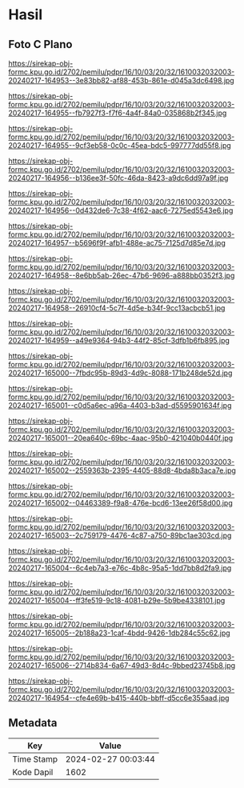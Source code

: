 # Hasil

## Foto C Plano

https://sirekap-obj-formc.kpu.go.id/2702/pemilu/pdpr/16/10/03/20/32/1610032032003-20240217-164953--3e83bb82-af88-453b-861e-d045a3dc6498.jpg

https://sirekap-obj-formc.kpu.go.id/2702/pemilu/pdpr/16/10/03/20/32/1610032032003-20240217-164955--fb7927f3-f7f6-4a4f-84a0-035868b2f345.jpg

https://sirekap-obj-formc.kpu.go.id/2702/pemilu/pdpr/16/10/03/20/32/1610032032003-20240217-164955--9cf3eb58-0c0c-45ea-bdc5-997777dd55f8.jpg

https://sirekap-obj-formc.kpu.go.id/2702/pemilu/pdpr/16/10/03/20/32/1610032032003-20240217-164956--b136ee3f-50fc-46da-8423-a9dc6dd97a9f.jpg

https://sirekap-obj-formc.kpu.go.id/2702/pemilu/pdpr/16/10/03/20/32/1610032032003-20240217-164956--0d432de6-7c38-4f62-aac6-7275ed5543e6.jpg

https://sirekap-obj-formc.kpu.go.id/2702/pemilu/pdpr/16/10/03/20/32/1610032032003-20240217-164957--b5696f9f-afb1-488e-ac75-7125d7d85e7d.jpg

https://sirekap-obj-formc.kpu.go.id/2702/pemilu/pdpr/16/10/03/20/32/1610032032003-20240217-164958--8e6bb5ab-26ec-47b6-9696-a888bb0352f3.jpg

https://sirekap-obj-formc.kpu.go.id/2702/pemilu/pdpr/16/10/03/20/32/1610032032003-20240217-164958--26910cf4-5c7f-4d5e-b34f-9cc13acbcb51.jpg

https://sirekap-obj-formc.kpu.go.id/2702/pemilu/pdpr/16/10/03/20/32/1610032032003-20240217-164959--a49e9364-94b3-44f2-85cf-3dfb1b6fb895.jpg

https://sirekap-obj-formc.kpu.go.id/2702/pemilu/pdpr/16/10/03/20/32/1610032032003-20240217-165000--7fbdc95b-89d3-4d9c-8088-171b248de52d.jpg

https://sirekap-obj-formc.kpu.go.id/2702/pemilu/pdpr/16/10/03/20/32/1610032032003-20240217-165001--c0d5a6ec-a96a-4403-b3ad-d5595901634f.jpg

https://sirekap-obj-formc.kpu.go.id/2702/pemilu/pdpr/16/10/03/20/32/1610032032003-20240217-165001--20ea640c-69bc-4aac-95b0-421040b0440f.jpg

https://sirekap-obj-formc.kpu.go.id/2702/pemilu/pdpr/16/10/03/20/32/1610032032003-20240217-165002--2559363b-2395-4405-88d8-4bda8b3aca7e.jpg

https://sirekap-obj-formc.kpu.go.id/2702/pemilu/pdpr/16/10/03/20/32/1610032032003-20240217-165002--04463389-f9a8-476e-bcd6-13ee26f58d00.jpg

https://sirekap-obj-formc.kpu.go.id/2702/pemilu/pdpr/16/10/03/20/32/1610032032003-20240217-165003--2c759179-4476-4c87-a750-89bc1ae303cd.jpg

https://sirekap-obj-formc.kpu.go.id/2702/pemilu/pdpr/16/10/03/20/32/1610032032003-20240217-165004--6c4eb7a3-e76c-4b8c-95a5-1dd7bb8d2fa9.jpg

https://sirekap-obj-formc.kpu.go.id/2702/pemilu/pdpr/16/10/03/20/32/1610032032003-20240217-165004--ff3fe519-9c18-4081-b29e-5b9be4338101.jpg

https://sirekap-obj-formc.kpu.go.id/2702/pemilu/pdpr/16/10/03/20/32/1610032032003-20240217-165005--2b188a23-1caf-4bdd-9426-1db284c55c62.jpg

https://sirekap-obj-formc.kpu.go.id/2702/pemilu/pdpr/16/10/03/20/32/1610032032003-20240217-165006--2714b834-6a67-49d3-8d4c-9bbed23745b8.jpg

https://sirekap-obj-formc.kpu.go.id/2702/pemilu/pdpr/16/10/03/20/32/1610032032003-20240217-164954--cfe4e69b-b415-440b-bbff-d5cc6e355aad.jpg


## Metadata

| Key        | Value               |
| ---------- | ------------------- |
| Time Stamp | 2024-02-27 00:03:44 |
| Kode Dapil | 1602                |



